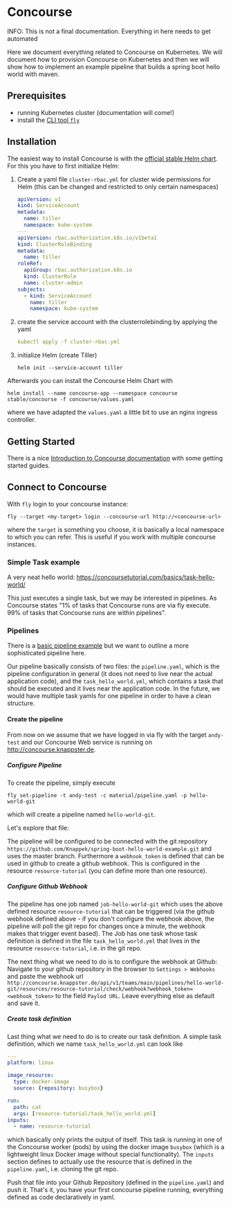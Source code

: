 # Concourse

<p>INFO: This is not a final documentation. Everything in here needs to get automated</p>

Here we document everything related to Concourse on Kubernetes. We will document how to provision Concourse on Kubernetes and then we will show how to implement an example pipeline
that builds a spring boot hello world with maven.

## Prerequisites
* running Kubernetes cluster (documentation will come!)
* install the [CLI tool `fly`](https://concourse-ci.org/download.html)

## Installation

The easiest way to install Concourse is with the [official stable Helm chart](https://github.com/kubernetes/charts/tree/master/stable/concourse).
For this you have to first initialize Helm:

1. Create a yaml file `cluster-rbac.yml` for cluster wide permissions for Helm (this can be changed and restricted to only certain namespaces)

    ```yaml
    apiVersion: v1
    kind: ServiceAccount
    metadata:
      name: tiller
      namespace: kube-system
    ---
    apiVersion: rbac.authorization.k8s.io/v1beta1
    kind: ClusterRoleBinding
    metadata:
      name: tiller
    roleRef:
      apiGroup: rbac.authorization.k8s.io
      kind: ClusterRole
      name: cluster-admin
    subjects:
      - kind: ServiceAccount
        name: tiller
        namespace: kube-system
    ```
2. create the service account with the clusterrolebinding by applying the yaml

    ```yaml
    kubectl apply -f cluster-rbac.yml
    ```
3. initialize Helm (create Tiller)

    ```shell
    helm init --service-account tiller
    ```


Afterwards you can install the Concourse Helm Chart with

```shell
helm install --name concourse-app --namespace concourse stable/concourse -f concourse/values.yaml
```

where we have adapted the `values.yaml` a little bit to use an nginx ingress controller.

## Getting Started

There is a nice [Introduction to Concourse documentation](https://concoursetutorial.com/) with some getting started guides.

## Connect to Concourse

With `fly` login to your concourse instance:

```shell
fly --target <my-target> login --concourse-url http://<concourse-url>
```

where the `target` is something you choose, it is basically a local namespace to which you can refer. This is useful if you work with multiple concourse instances.

### Simple Task example

A very neat hello world: https://concoursetutorial.com/basics/task-hello-world/ 

This just executes a single task, but we may be interested in pipelines. As Concourse states "1% of tasks that Concourse runs are via fly execute. 99% of tasks that Concourse runs are within pipelines".

### Pipelines

There is a [basic pipeline example](https://concoursetutorial.com/basics/basic-pipeline/) but we want to outline a more sophisticated pipeline here.

Our pipeline basically consists of two files: the `pipeline.yaml`, which is the pipeline configuration in general (it does not need to live near the actual application code), 
and the `task_hello_world.yml`, which contains a task that should be executed and it lives near the application code. In the future, we would have multiple task yamls for one pipeline
in order to have a clean structure.

#### Create the pipeline

From now on we assume that we have logged in via fly with the target `andy-test` and our Concourse Web service is running on http://concourse.knappster.de.

##### Configure Pipeline

To create the pipeline, simply execute

```shell
fly set-pipeline -t andy-test -c material/pipeline.yaml -p hello-world-git
```

which will create a pipeline named `hello-world-git`.

Let's explore that file: 

The pipeline will be configured to be connected with the git repository `https://github.com/Knappek/spring-boot-hello-world-example.git` and uses the master branch. 
Furthermore a `webhook_token` is defined that can be used in github to create a github webhook. This is configured in the resource `resource-tutorial` (you can define more than one resource).

##### Configure Github Webhook

The pipeline has one job named `job-hello-world-git` which uses the above defined resource `resource-tutorial` that can be triggered (via the github webhook defined above - if you don't configure the webhook above, the pipeline will poll the git repo for changes once a minute, the webhook makes that trigger event based). The Job has one task whose task definition is defined in the file `task_hello_world.yml` that lives in the resource `resource-tutorial`, i.e. in the git repo. 

The next thing what we need to do is to configure the webhook at Github: Navigate to your github repository in the browser to `Settings > Webhooks` and paste the webhook url `http://concourse.knappster.de/api/v1/teams/main/pipelines/hello-world-git/resources/resource-tutorial/check/webhook?webhook_token=<webhook_token>` to the field `Paylod URL`. Leave everything else as default and save it.

##### Create task definition

Last thing what we need to do is to create our task definition. A simple task definition, which we name `task_hello_world.yml` can look like

```yaml
---
platform: linux

image_resource:
  type: docker-image
  source: {repository: busybox}

run:
  path: cat
  args: [resource-tutorial/task_hello_world.yml]
inputs:
  - name: resource-tutorial
```

which basically only prints the output of itself. This task is running in one of the Concourse worker (pods) by using the docker image `busybox` (which is a lightweight linux Docker image without special functionality). The `inputs` section defines to actually use the resource that is defined in the `pipeline.yaml`, i.e. cloning the git repo.

Push that file into your Github Repository (defined in the `pipeline.yaml`) and push it. That's it, you have your first concourse pipeline running, everything defined as code declaratively in yaml.

